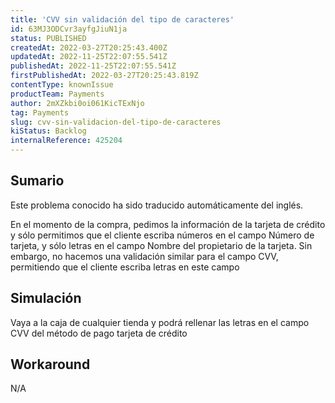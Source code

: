 ```yaml
---
title: 'CVV sin validación del tipo de caracteres'
id: 63MJ3ODCvr3ayfgJiuN1ja
status: PUBLISHED
createdAt: 2022-03-27T20:25:43.400Z
updatedAt: 2022-11-25T22:07:55.541Z
publishedAt: 2022-11-25T22:07:55.541Z
firstPublishedAt: 2022-03-27T20:25:43.819Z
contentType: knownIssue
productTeam: Payments
author: 2mXZkbi0oi061KicTExNjo
tag: Payments
slug: cvv-sin-validacion-del-tipo-de-caracteres
kiStatus: Backlog
internalReference: 425204
---
```


## Sumario

<div class="alert alert-info">
  <p>Este problema conocido ha sido traducido automáticamente del inglés.</p>
</div>


En el momento de la compra, pedimos la información de la tarjeta de crédito y sólo permitimos que el cliente escriba números en el campo Número de tarjeta, y sólo letras en el campo Nombre del propietario de la tarjeta. Sin embargo, no hacemos una validación similar para el campo CVV, permitiendo que el cliente escriba letras en este campo



## Simulación


Vaya a la caja de cualquier tienda y podrá rellenar las letras en el campo CVV del método de pago tarjeta de crédito



## Workaround


N/A

